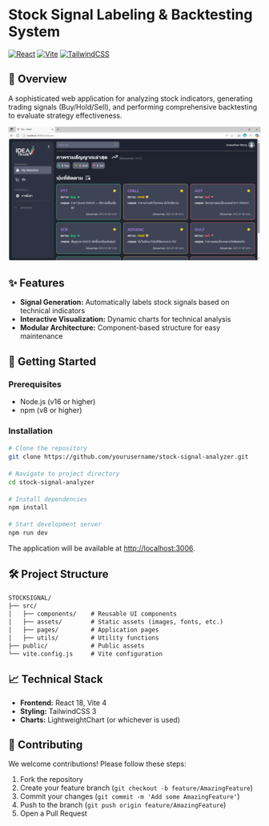 # Stock Signal Labeling & Backtesting System

[![React](https://img.shields.io/badge/React-18.2.0-blue.svg)](https://react.dev/)
[![Vite](https://img.shields.io/badge/Vite-4.4.0-yellow.svg)](https://vitejs.dev/)
[![TailwindCSS](https://img.shields.io/badge/TailwindCSS-3.3.0-06B6D4.svg)](https://tailwindcss.com/)

## 📌 Overview

A sophisticated web application for analyzing stock indicators, generating trading signals (Buy/Hold/Sell), and performing comprehensive backtesting to evaluate strategy effectiveness.

![Dashboard Screenshot](public/images/DashBoard.png)

## ✨ Features

- **Signal Generation:** Automatically labels stock signals based on technical indicators
- **Interactive Visualization:** Dynamic charts for technical analysis
- **Modular Architecture:** Component-based structure for easy maintenance

## 🚀 Getting Started

### Prerequisites

- Node.js (v16 or higher)
- npm (v8 or higher)

### Installation

```bash
# Clone the repository
git clone https://github.com/yourusername/stock-signal-analyzer.git

# Navigate to project directory
cd stock-signal-analyzer

# Install dependencies
npm install

# Start development server
npm run dev
```

The application will be available at [http://localhost:3006](http://localhost:3006).

## 🛠️ Project Structure

```
STOCKSIGNAL/
├── src/
│   ├── components/    # Reusable UI components
│   ├── assets/        # Static assets (images, fonts, etc.)
│   ├── pages/         # Application pages
│   ├── utils/         # Utility functions
├── public/            # Public assets
└── vite.config.js     # Vite configuration
```

## 📈 Technical Stack

- **Frontend:** React 18, Vite 4
- **Styling:** TailwindCSS 3
- **Charts:** LightweightChart (or whichever is used)

## 🤝 Contributing

We welcome contributions! Please follow these steps:

1. Fork the repository
2. Create your feature branch (`git checkout -b feature/AmazingFeature`)
3. Commit your changes (`git commit -m 'Add some AmazingFeature'`)
4. Push to the branch (`git push origin feature/AmazingFeature`)
5. Open a Pull Request